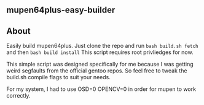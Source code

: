 mupen64plus-easy-builder
------------------------

## About

Easily build mupen64plus. Just clone the repo and run `bash build.sh fetch` and then `bash build install`
This script requires root privliedges for now.

This simple script was designed specifically for me because I was getting weird segfaults from the
official gentoo repos. So feel free to tweak the build.sh compile flags to suit your needs.

For my system, I had to use OSD=0 OPENCV=0 in order for mupen to work correctly.
